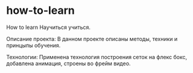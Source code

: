 # how-to-learn
How to learn
Научиться учиться.

Описание проекта: В данном проекте описаны методы, техники и принцыпы обучения.

Технологии:
Применена технология построения сеток на флекс бокс, добавлена анимация, строены во фрейм видео.
